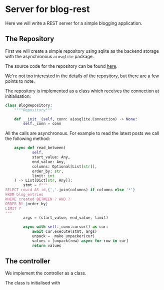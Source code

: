 # Server for blog-rest

Here we will write a REST server for a simple blogging application.

## The Repository

First we will create a simple repository using sqlite as the backend storage
with the asynchronous `aiosqlite` package.

The source code for the repository can be found
[here](bareasgi_glog/blog_rest_controller.py).

We're not too interested in the details of the repository, but there are a few
points to note.

The repository is implemented as a class which receives the connection at
initialisation:


```python
class BlogRepository:
    """"Repository"""

    def __init__(self, conn: aiosqlite.Connection) -> None:
        self._conn = conn
```

All the calls are asynchronous. For example to read the latest posts we call the
following method:

```python
    async def read_between(
            self,
            start_value: Any,
            end_value: Any,
            columns: Optional[List[str]],
            order_by: str,
            limit: int
    ) -> List[Dict[str, Any]]:
        stmt = f"""
SELECT rowid AS id,{','.join(columns) if columns else '*'}
FROM blog_entries
WHERE created BETWEEN ? AND ?
ORDER BY {order_by}
LIMIT ?
"""
        args = (start_value, end_value, limit)

        async with self._conn.cursor() as cur:
            await cur.execute(stmt, args)
            unpack = _make_unpacker(cur)
            values = [unpack(row) async for row in cur]
            return values
```

## The controller

We implement the controller as a class.

The class is initialised with

```python

```